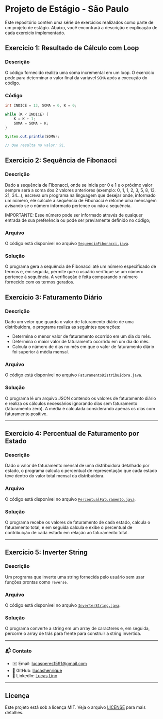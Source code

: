 # Projeto de Estágio - São Paulo

Este repositório contém uma série de exercícios realizados como parte de um projeto de estágio. Abaixo, você encontrará a descrição e explicação de cada exercício implementado.


## Exercício 1: Resultado de Cálculo com Loop

### Descrição
O código fornecido realiza uma soma incremental em um loop. O exercício pede para determinar o valor final da variável `SOMA` após a execução do código.

### Código
```java
int INDICE = 13, SOMA = 0, K = 0;

while (K < INDICE) {
    K = K + 1;
    SOMA = SOMA + K;
}

System.out.println(SOMA);

// Que resulta no valor: 91.
```
## Exercício 2: Sequência de Fibonacci

### Descrição
Dado a sequência de Fibonacci, onde se inicia por 0 e 1 e o próximo valor sempre será a soma dos 2 valores anteriores (exemplo: 0, 1, 1, 2, 3, 5, 8, 13, 21, 34...), escreva um programa na linguagem que desejar onde, informado um número, ele calcule a sequência de Fibonacci e retorne uma mensagem avisando se o número informado pertence ou não a sequência.

IMPORTANTE: Esse número pode ser informado através de qualquer entrada de sua preferência ou pode ser previamente definido no código;


### Arquivo

O código está disponível no arquivo  [`SequenciaFibonacci.java`](src/SequenciaFibonacci.java).


### Solução
O programa gera a sequência de Fibonacci até um número especificado de termos e, em seguida, permite que o usuário verifique se um número pertence à sequência. A verificação é feita comparando o número fornecido com os termos gerados.


## Exercício 3: Faturamento Diário

### Descrição
Dado um vetor que guarda o valor de faturamento diário de uma distribuidora, o programa realiza as seguintes operações:
- Determina o menor valor de faturamento ocorrido em um dia do mês.
- Determina o maior valor de faturamento ocorrido em um dia do mês.
- Calcula o número de dias no mês em que o valor de faturamento diário foi superior à média mensal.

### Arquivo
O código está disponível no arquivo [`FaturamentoDistribuidora.java`](src/Ex03.java).

### Solução
O programa lê um arquivo JSON contendo os valores de faturamento diário e realiza os cálculos necessários ignorando dias sem faturamento (faturamento zero). A média é calculada considerando apenas os dias com faturamento positivo.

---

## Exercício 4: Percentual de Faturamento por Estado

### Descrição
Dado o valor de faturamento mensal de uma distribuidora detalhado por estado, o programa calcula o percentual de representação que cada estado teve dentro do valor total mensal da distribuidora.

### Arquivo
O código está disponível no arquivo [`PercentualFaturamento.java`](src/Ex04.java).

### Solução
O programa recebe os valores de faturamento de cada estado, calcula o faturamento total, e em seguida calcula e exibe o percentual de contribuição de cada estado em relação ao faturamento total.

---

## Exercício 5: Inverter String

### Descrição
Um programa que inverte uma string fornecida pelo usuário sem usar funções prontas como `reverse`.

### Arquivo
O código está disponível no arquivo [`InverterString.java`](src/Ex05.java).

### Solução
O programa converte a string em um array de caracteres e, em seguida, percorre o array de trás para frente para construir a string invertida.

---
### 📬 Contato

- ✉️ Email: [lucasperes1591@gmail.com](mailto:lucasperes1591@gmail.com)
- 🐙 GitHub: [llucashenrique](https://github.com/llucashenrique)
- 💼 LinkedIn: [Lucas Lino](https://www.linkedin.com/in/lucas-linoo/)
---

## Licença

Este projeto está sob a licença MIT. Veja o arquivo [LICENSE](LICENSE) para mais detalhes.

